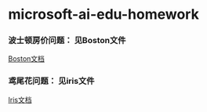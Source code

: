 # microsoft-ai-edu-homework
### 波士顿房价问题： 见Boston文件
[Boston文档](https://github.com/qxy2000/microsoft-ai-edu-homework/blob/master/boston/波士顿房价预测.md)

### 鸢尾花问题： 见iris文件
[Iris文档](https://github.com/qxy2000/microsoft-ai-edu-homework/blob/master/iris/鸢尾花Iris.md)
